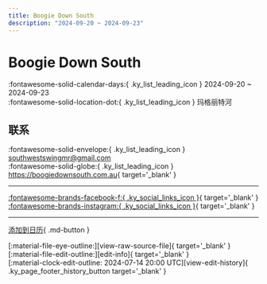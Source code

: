 ```yaml
---
title: Boogie Down South
description: "2024-09-20 ~ 2024-09-23"
---
```


# Boogie Down South 

:fontawesome-solid-calendar-days:{ .ky_list_leading_icon } 2024-09-20 ~ 2024-09-23  
:fontawesome-solid-location-dot:{ .ky_list_leading_icon } 玛格丽特河  

## 联系

:fontawesome-solid-envelope:{ .ky_list_leading_icon } <southwestswingmr@gmail.com>  
:fontawesome-solid-globe:{ .ky_list_leading_icon } <https://boogiedownsouth.com.au>{ target='_blank' }  

---

 [:fontawesome-brands-facebook-f:{ .ky_social_links_icon }](https://www.facebook.com/SouthWestSwingMR){ target='_blank' } [:fontawesome-brands-instagram:{ .ky_social_links_icon }](https://instagram.com/southwestswingmargaretriver){ target='_blank' }

---

[添加到日历](https://swing.news/ics/zh-Hans/2024/au/boogie-down-south-2024.ics){ .md-button }

<div class="ky_page_footer" markdown>
<div class="ky_page_footer_trailing" markdown="span">
[:material-file-eye-outline:][view-raw-source-file]{ target='_blank' }
[:material-file-edit-outline:][edit-info]{ target='_blank' }
</div>
<div class="ky_page_footer_leading" markdown="span">
[:material-clock-edit-outline: 2024-07-14 20:00 UTC][view-edit-history]{ .ky_page_footer_history_button target='_blank' }
</div>
</div>

[view-raw-source-file]: https://github.com/swingdance/events/blob/main/2024/au/boogie-down-south-2024.json "查看原始源文件"
[edit-info]: https://github.com/swingdance/events/issues/new?assignees=&labels=update+event&projects=&template=03-update_entity.yml&title=%5B2024%2Fau%5D%20Boogie%20Down%20South&region=au&year=2024&id=boogie-down-south-2024&name=Boogie%20Down%20South&org_id= "编辑信息"

[view-edit-history]: https://github.com/swingdance/events/commits/main/2024/au/boogie-down-south-2024.json "查看编辑历史"
